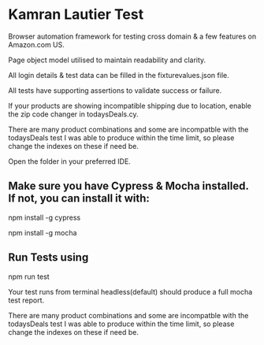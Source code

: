 # Kamran Lautier Test

Browser automation framework for testing cross domain & a few features on Amazon.com US.


Page object model utilised to maintain readability and clarity.

All login details & test data can be filled in the fixturevalues.json file.

All tests have supporting assertions to validate success or failure.

If your products are showing incompatible shipping due to location, enable the zip code changer in todaysDeals.cy.

There are many product combinations and some are incompatble with the todaysDeals test I was able to produce within the time limit, so please change the indexes on these if need be.

Open the folder in your preferred IDE.

## Make sure you have Cypress & Mocha installed. If not, you can install it with:

npm install -g cypress

npm install -g mocha
## Run Tests using

npm run test

Your test runs from terminal headless(default) should produce a full mocha test report. 

There are many product combinations and some are incompatble with the todaysDeals test I was able to produce within the time limit, so please change the indexes on these if need be.
